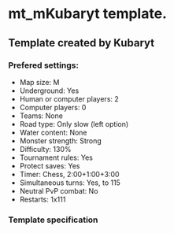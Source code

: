 # mt_mKubaryt template.

## Template created by Kubaryt

### Prefered settings:

- Map size: M
- Underground: Yes
- Human or computer players: 2
- Computer players: 0
- Teams: None
- Road type: Only slow (left option)
- Water content: None
- Monster strength: Strong
- Difficulty: 130%
- Tournament rules: Yes
- Protect saves: Yes
- Timer: Chess, 2:00+1:00+3:00
- Simultaneous turns: Yes, to 115
- Neutral PvP combat: No
- Restarts: 1x111

### Template specification
